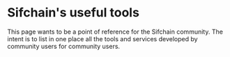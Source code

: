 # Sifchain's useful tools
This page wants to be a point of reference for the Sifchain community. The intent is to list in one place all the tools and services developed by community users for community users.
